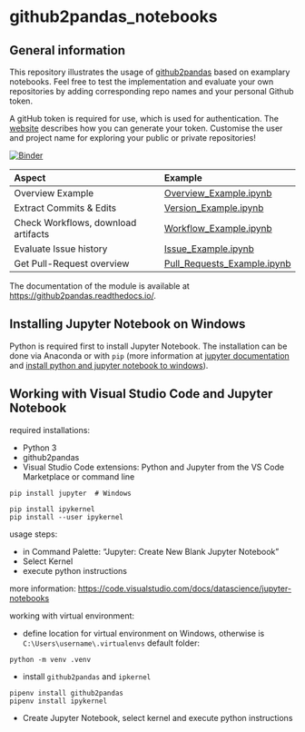 # github2pandas_notebooks

## General information

This repository illustrates the usage of [github2pandas](https://github.com/TUBAF-IFI-DiPiT/github2pandas) based on examplary notebooks. Feel free to test the implementation and evaluate your own repositories by adding corresponding repo names and your personal Github token. 

A gitHub token is required for use, which is used for authentication. The [website](https://docs.github.com/en/github/authenticating-to-github/creating-a-personal-access-token) describes how you can generate your token. Customise the user and project name for exploring your public or private repositories!

[![Binder](https://mybinder.org/badge_logo.svg)](https://mybinder.org/v2/gh/TUBAF-IFI-DiPiT/github2pandas_notebooks/HEAD)

| Aspect              | Example                                                                                                                        | 
|:------------------- |:------------------------------------------------------------------------------------------------------------------------------ |
| Overview Example    | [Overview_Example.ipynb](https://github.com/TUBAF-IFI-DiPiT/github2pandas_notebooks/blob/main/notebooks/Overview_Example.ipynb)          | 
| Extract Commits & Edits     | [Version_Example.ipynb](https://github.com/TUBAF-IFI-DiPiT/github2pandas_notebooks/blob/main/notebooks/Version_Example.ipynb)            |    
| Check Workflows, download artifacts | [Workflow_Example.ipynb](https://github.com/TUBAF-IFI-DiPiT/github2pandas_notebooks/blob/main/notebooks/Workflow_Example.ipynb)          |  
| Evaluate Issue history              | [Issue_Example.ipynb](https://github.com/TUBAF-IFI-DiPiT/github2pandas_notebooks/blob/main/notebooks/Issues_Example.ipynb)               |             
| Get Pull-Request overview       | [Pull_Requests_Example.ipynb](https://github.com/TUBAF-IFI-DiPiT/github2pandas_notebooks/blob/main/notebooks/Pull_Requests_Example.ipynb)|             

The documentation of the module is available at https://github2pandas.readthedocs.io/.

## Installing Jupyter Notebook on Windows

Python is required first to install Jupyter Notebook. The installation can be done via Anaconda or with `pip` (more information at [jupyter documentation](https://test-jupyter.readthedocs.io/en/latest/content-quickstart.html) and [install python and jupyter notebook to windows](https://medium.com/@kswalawage/install-python-and-jupyter-notebook-to-windows-10-64-bit-66db782e1d02)). 

## Working with Visual Studio Code and Jupyter Notebook

required installations:

+ Python 3
+ github2pandas
+ Visual Studio Code extensions: Python and Jupyter from the VS Code Marketplace or command line

```
pip install jupyter  # Windows
```

```
pip install ipykernel
pip install --user ipykernel
```

usage steps:

+ in Command Palette: “Jupyter: Create New Blank Jupyter Notebook”
+ Select Kernel
+ execute python instructions

more information:
https://code.visualstudio.com/docs/datascience/jupyter-notebooks

working with virtual environment:

+ define location for virtual environment on Windows, otherwise is `C:\Users\username\.virtualenvs` default folder:

```
python -m venv .venv
```
+ install `github2pandas` and `ipkernel`

```
pipenv install github2pandas
pipenv install ipykernel
```

+ Create Jupyter Notebook, select kernel and execute python instructions


